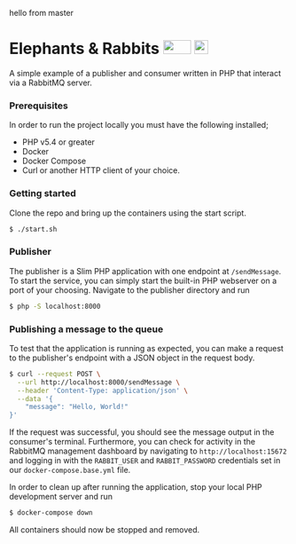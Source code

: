 hello from master
# Elephants & Rabbits <img src="https://cdn.worldvectorlogo.com/logos/php-1.svg" width="50" height="25"> <img src="https://cdn.worldvectorlogo.com/logos/rabbitmq.svg" width="25" height="25">

A simple example of a publisher and consumer written in PHP that interact via a RabbitMQ server.

### Prerequisites

In order to run the project locally you must have the following installed;

 - PHP v5.4 or greater
 - Docker
 - Docker Compose
 - Curl or another HTTP client of your choice.

### Getting started

Clone the repo and bring up the containers using the start script. 

```bash
$ ./start.sh
```

### Publisher

The publisher is a Slim PHP application with one endpoint at `/sendMessage`.
To start the service, you can simply start the built-in PHP webserver on a port of your choosing. Navigate to the publisher directory and run

```bash
$ php -S localhost:8000
```

### Publishing a message to the queue

To test that the application is running as expected, you can make a request to the publisher's endpoint with a JSON object in the request body.

```bash
$ curl --request POST \
  --url http://localhost:8000/sendMessage \
  --header 'Content-Type: application/json' \
  --data '{
	"message": "Hello, World!"
}'
```

If the request was successful, you should see the message output in the consumer's terminal. Furthermore, you can check for activity in the RabbitMQ management dashboard by navigating to
`http://localhost:15672` and logging in with the `RABBIT_USER` and `RABBIT_PASSWORD` credentials set in our `docker-compose.base.yml` file.

In order to clean up after running the application, stop your local PHP development server and run 

```bash
$ docker-compose down
```

All containers should now be stopped and removed.
